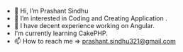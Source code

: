 - 👋 Hi, I’m Prashant Sindhu
- 👀 I’m interested in Coding and Creating Application .
- 🌱 I have decent experience working on Angular.
- I'm currently learning CakePHP.
- 📫 How to reach me => prashant.sindhu321@gmail.com

<!---
im96sindhu/im96sindhu is a ✨ special ✨ repository because its `README.md` (this file) appears on your GitHub profile.
You can click the Preview link to take a look at your changes.
--->
